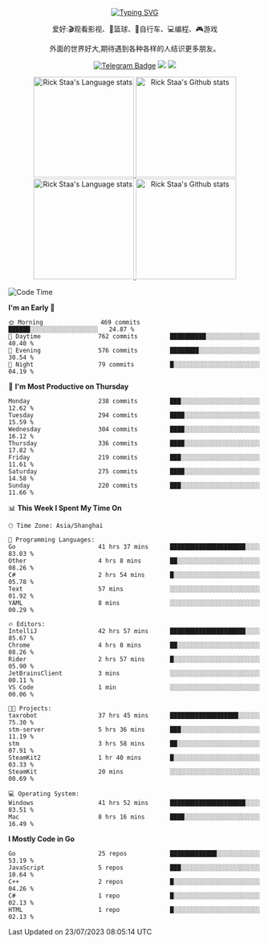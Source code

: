 <div align="center"> 

[![Typing SVG](https://readme-typing-svg.herokuapp.com?size=25&duration=2500&color=eeeeee&vCenter=true&width=200&height=40&lines=Hi+there+%F0%9F%91%8B%F0%9F%8F%BB;I'm+DanBai)](https://git.io/typing-svg)

爱好:🎬观看影视、🏀篮球、🚴自行车、💻编程、🎮游戏

外面的世界好大,期待遇到各种各样的人结识更多朋友。

[![Telegram Badge](https://img.shields.io/badge/-Telegram-blue?style=flat&logo=Telegram&logoColor=white)](https://t.me/danbai9420) 
[![](https://img.shields.io/badge/-Blog-brightgreen?style=flat&logo=Blogger&logoColor=white)](https://p00q.cn)
[![](https://img.shields.io/badge/-Email-red?style=flat&logo=Mail.Ru&logoColor=white)](mailto:danbai@88.com)
</div>

<!-- Light Mode -->
<div align="center"> 
<a href="https://github.com/anuraghazra/github-readme-stats#gh-light-mode-only">
<img height=200 src="https://github-readme-stats.vercel.app/api/top-langs/?username=danbai225&layout=compact&langs_count=10&hide_border=1&role=OWNER,COLLABORATOR#gh-light-mode-only" alt="Rick Staa's Language stats" />
</a>
<a href="https://github.com/anuraghazra/github-readme-stats#gh-light-mode-only">
<img height=200 src="https://github-readme-stats.vercel.app/api?username=danbai225&show_icons=true&count_private=true&line_height=28&hide_border=1&include_all_commits=true&card_width=450&role=OWNER,COLLABORATOR&exclude_repo=github-readme-stats#gh-light-mode-only" alt="Rick Staa's Github stats" />
</a>
</div>

<!-- Dark Mode -->
<div align="center"> 
<a href="https://github.com/anuraghazra/github-readme-stats#gh-dark-mode-only">
<img height=200 src="https://github-readme-stats.vercel.app/api/top-langs/?username=danbai225&layout=compact&langs_count=10&hide_border=1&role=OWNER,COLLABORATOR&theme=github_dark#gh-dark-mode-only" alt="Rick Staa's Language stats" />
</a>
<a href="https://github.com/anuraghazra/github-readme-stats#gh-dark-mode-only">
<img height=200 src="https://github-readme-stats.vercel.app/api?username=danbai225&show_icons=true&count_private=true&line_height=28&hide_border=1&include_all_commits=true&card_width=450&role=OWNER,COLLABORATOR&exclude_repo=github-readme-stats&theme=github_dark#gh-dark-mode-only" alt="Rick Staa's Github stats" />
</a>
</div>

<!--START_SECTION:waka-->
![Code Time](http://img.shields.io/badge/Code%20Time-677%20hrs%2020%20mins-blue)

**I'm an Early 🐤** 

```text
🌞 Morning                469 commits         ██████░░░░░░░░░░░░░░░░░░░   24.87 % 
🌆 Daytime                762 commits         ██████████░░░░░░░░░░░░░░░   40.40 % 
🌃 Evening                576 commits         ████████░░░░░░░░░░░░░░░░░   30.54 % 
🌙 Night                  79 commits          █░░░░░░░░░░░░░░░░░░░░░░░░   04.19 % 
```
📅 **I'm Most Productive on Thursday** 

```text
Monday                   238 commits         ███░░░░░░░░░░░░░░░░░░░░░░   12.62 % 
Tuesday                  294 commits         ████░░░░░░░░░░░░░░░░░░░░░   15.59 % 
Wednesday                304 commits         ████░░░░░░░░░░░░░░░░░░░░░   16.12 % 
Thursday                 336 commits         ████░░░░░░░░░░░░░░░░░░░░░   17.82 % 
Friday                   219 commits         ███░░░░░░░░░░░░░░░░░░░░░░   11.61 % 
Saturday                 275 commits         ████░░░░░░░░░░░░░░░░░░░░░   14.58 % 
Sunday                   220 commits         ███░░░░░░░░░░░░░░░░░░░░░░   11.66 % 
```


📊 **This Week I Spent My Time On** 

```text
🕑︎ Time Zone: Asia/Shanghai

💬 Programming Languages: 
Go                       41 hrs 37 mins      █████████████████████░░░░   83.03 % 
Other                    4 hrs 8 mins        ██░░░░░░░░░░░░░░░░░░░░░░░   08.26 % 
C#                       2 hrs 54 mins       █░░░░░░░░░░░░░░░░░░░░░░░░   05.78 % 
Text                     57 mins             ░░░░░░░░░░░░░░░░░░░░░░░░░   01.92 % 
YAML                     8 mins              ░░░░░░░░░░░░░░░░░░░░░░░░░   00.29 % 

🔥 Editors: 
IntelliJ                 42 hrs 57 mins      █████████████████████░░░░   85.67 % 
Chrome                   4 hrs 8 mins        ██░░░░░░░░░░░░░░░░░░░░░░░   08.26 % 
Rider                    2 hrs 57 mins       █░░░░░░░░░░░░░░░░░░░░░░░░   05.90 % 
JetBrainsClient          3 mins              ░░░░░░░░░░░░░░░░░░░░░░░░░   00.11 % 
VS Code                  1 min               ░░░░░░░░░░░░░░░░░░░░░░░░░   00.06 % 

🐱‍💻 Projects: 
taxrobot                 37 hrs 45 mins      ███████████████████░░░░░░   75.30 % 
stm-server               5 hrs 36 mins       ███░░░░░░░░░░░░░░░░░░░░░░   11.19 % 
stm                      3 hrs 58 mins       ██░░░░░░░░░░░░░░░░░░░░░░░   07.91 % 
SteamKit2                1 hr 40 mins        █░░░░░░░░░░░░░░░░░░░░░░░░   03.33 % 
SteamKit                 20 mins             ░░░░░░░░░░░░░░░░░░░░░░░░░   00.69 % 

💻 Operating System: 
Windows                  41 hrs 52 mins      █████████████████████░░░░   83.51 % 
Mac                      8 hrs 16 mins       ████░░░░░░░░░░░░░░░░░░░░░   16.49 % 
```

**I Mostly Code in Go** 

```text
Go                       25 repos            █████████████░░░░░░░░░░░░   53.19 % 
JavaScript               5 repos             ███░░░░░░░░░░░░░░░░░░░░░░   10.64 % 
C++                      2 repos             █░░░░░░░░░░░░░░░░░░░░░░░░   04.26 % 
C#                       1 repo              █░░░░░░░░░░░░░░░░░░░░░░░░   02.13 % 
HTML                     1 repo              █░░░░░░░░░░░░░░░░░░░░░░░░   02.13 % 
```




 Last Updated on 23/07/2023 08:05:14 UTC
<!--END_SECTION:waka-->
